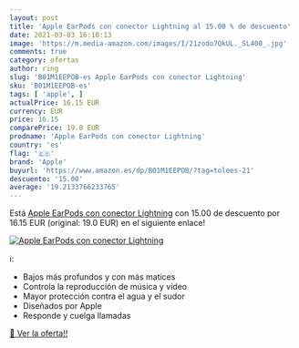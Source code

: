 ```yaml
---
layout: post
title: 'Apple EarPods con conector Lightning al 15.00 % de descuento'
date: 2021-03-03 16:10:13
image: 'https://m.media-amazon.com/images/I/21zodo7QkUL._SL400_.jpg'
comments: true
category: ofertas
author: ring
slug: 'B01M1EEPOB-es Apple EarPods con conector Lightning'
sku: 'B01M1EEPOB-es'
tags: [ 'apple', ]
actualPrice: 16.15 EUR
currency: EUR
price: 16.15
comparePrice: 19.0 EUR
prodname: 'Apple EarPods con conector Lightning'
country: 'es'
flag: '🇪🇸'
brand: 'Apple'
buyurl: 'https://www.amazon.es/dp/B01M1EEPOB/?tag=tolees-21'
descuento: '15.00'
average: '19.2133766233765'
---
```


Está [Apple EarPods con conector Lightning](https://www.amazon.es/dp/B01M1EEPOB/?tag=tolees-21) con 15.00 de descuento por 16.15 EUR (original: 19.0 EUR) en el siguiente enlace!

[![Apple EarPods con conector Lightning](https://m.media-amazon.com/images/I/21zodo7QkUL._SL400_.jpg)](https://www.amazon.es/dp/B01M1EEPOB/?tag=tolees-21)

ℹ️:

- Bajos más profundos y con más matices
- Controla la reproducción de música y vídeo
- Mayor protección contra el agua y el sudor
- Diseñados por Apple
- Responde y cuelga llamadas

[🛒 Ver la oferta!!](https://www.amazon.es/dp/B01M1EEPOB/?tag=tolees-21)
